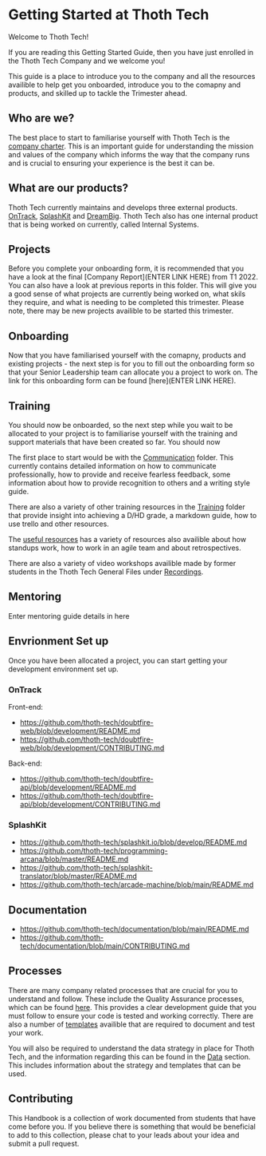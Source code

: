 # Getting Started at Thoth Tech

Welcome to Thoth Tech!

If you are reading this Getting Started Guide, then you have just enrolled in the Thoth Tech Company and we welcome you!

This guide is a place to introduce you to the company and all the resources availible to help get you onboarded, introduce you to the comapny and products, and skilled up to tackle the Trimester ahead.

## Who are we?

The best place to start to familiarise yourself with Thoth Tech is the [company charter](docs/company/../../charter.md). This is an important guide for understanding the mission and values of the company which informs the way that the company runs and is crucial to ensuring your experience is the best it can be.

## What are our products?

Thoth Tech currently maintains and develops three external products. [OnTrack](docs/product/ontrack/ontrack.md), [SplashKit](docs//../../products/splashkit/splashkit.md) and [DreamBig](docs/product/dreambig/dreambig.md). Thoth Tech also has one internal product that is being worked on currently, called Internal Systems.

## Projects

Before you complete your onboarding form, it is recommended that you have a look at the final [Company Report](ENTER LINK HERE) from T1 2022. You can also have a look at previous reports in this folder. This will give you a good sense of what projects are currently being worked on, what skils they require, and what is needing to be completed this trimester. Please note, there may be new projects availible to be started this trimester.

## Onboarding

Now that you have familiarised yourself with the comapny, products and existing projects - the next step is for you to fill out the onboarding form so that your Senior Leadership team can allocate you a project to work on. The link for this onboarding form can be found [here](ENTER LINK HERE).

## Training

You should now be onboarded, so the next step while you wait to be allocated to your project is to familiarise yourself with the training and support materials that have been created so far. You should now

The first place to start would be with the [Communication](docs/../../communication/index.md) folder. This currently contains detailed information on how to communicate professionally, how to provide and receive fearless feedback, some information about how to provide recognition to others and a writing style guide.

There are also a variety of other training resources in the [Training](docs/training) folder that provide insight into achieving a D/HD grade, a markdown guide, how to use trello and other resources.

The [useful resources](docs/useful_resources/../../../data/index.md) has a variety of resources also availible about how standups work, how to work in an agile team and about retrospectives.

There are also a variety of video workshops availible made by former students in the Thoth Tech General Files under [Recordings](https://deakin365.sharepoint.com/:f:/r/sites/ThothTech2/Shared%20Documents/General/Recordings?csf=1&web=1&e=3NZUHd).

## Mentoring

Enter mentoring guide details in here

## Envrionment Set up

Once you have been allocated a project, you can start getting your development environment set up.

### OnTrack

Front-end:

- https://github.com/thoth-tech/doubtfire-web/blob/development/README.md
- https://github.com/thoth-tech/doubtfire-web/blob/development/CONTRIBUTING.md

Back-end:

- https://github.com/thoth-tech/doubtfire-api/blob/development/README.md
- https://github.com/thoth-tech/doubtfire-api/blob/development/CONTRIBUTING.md

### SplashKit

- https://github.com/thoth-tech/splashkit.io/blob/develop/README.md
- https://github.com/thoth-tech/programming-arcana/blob/master/README.md
- https://github.com/thoth-tech/splashkit-translator/blob/master/README.md
- https://github.com/thoth-tech/arcade-machine/blob/main/README.md

## Documentation

- https://github.com/thoth-tech/documentation/blob/main/README.md
- https://github.com/thoth-tech/documentation/blob/main/CONTRIBUTING.md

## Processes

There are many company related processes that are crucial for you to understand and follow. These include the Quality Assurance processes, which can be found [here](docs/processes/quality-assurance/quality-assurance-overview.md). This provides a clear development guide that you must follow to ensure your code is tested and working correctly. There are also a number of [templates](docs/processes/quality-assurance/templates) availible that are required to document and test your work.

You will also be required to understand the data strategy in place for Thoth Tech, and the information regarding this can be found in the [Data](docs/data/index.md) section. This includes information about the strategy and templates that can be used.

## Contributing

This Handbook is a collection of work documented from students that have come before you. If you believe there is something that would be beneficial to add to this collection, please chat to your leads about your idea and submit a pull request.
